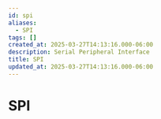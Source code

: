```yaml
---
id: spi
aliases:
  - SPI
tags: []
created_at: 2025-03-27T14:13:16.000-06:00
description: Serial Peripheral Interface
title: SPI
updated_at: 2025-03-27T14:13:16.000-06:00
---
```


# SPI
